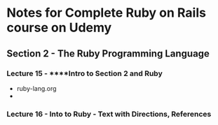 # Notes for Complete Ruby on Rails course on Udemy

## Section 2 - The Ruby Programming Language
### Lecture 15 - ****Intro to Section 2 and Ruby  
- ruby-lang.org
- 

### Lecture 16 - Into to Ruby - Text with Directions, References 
